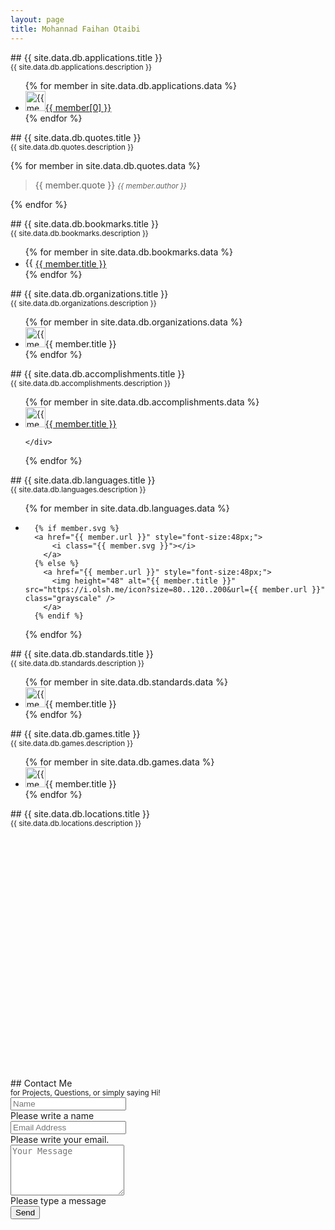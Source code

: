 ```yaml
---
layout: page
title: Mohannad Faihan Otaibi
---
```




<section markdown="1" class="mb-5 p-3 container">
## {{ site.data.db.applications.title }} <br /> <small class="text-muted">{{ site.data.db.applications.description }}</small>   
<ul class="row list-unstyled p-0">
{% for member in site.data.db.applications.data %}
  <li class="col-md-4 pb-3 m-0">
    <div class="row m-0 p-0">
      <a href="{{ member[1].url }}">
        <img height="32" alt="{{ member[0] }}" src="https://i.olsh.me/icon?size=80..120..200&url={{ member[1].url }}" class="" /><span class="col-10">{{ member[0] }}</span>
      </a>
    </div>
  </li>
{% endfor %}
</ul>
</section>

<section markdown="1" class="mb-5 p-3 container">
## {{ site.data.db.quotes.title }} <br /> <small class="text-muted">{{ site.data.db.quotes.description }}</small>

{% for member in site.data.db.quotes.data %}
  > {{ member.quote }}
  > <small><cite>{{ member.author }}</cite></small>

{% endfor %}
</section>

<section markdown="1" class="mb-5 p-3 container">
## {{ site.data.db.bookmarks.title }} <br /> <small class="text-muted">{{ site.data.db.bookmarks.description }}</small>
<ul class="row list-unstyled p-0">
{% for member in site.data.db.bookmarks.data %}
  <li class="col-md-4 pb-3 m-0">
    <div class="row m-0 p-0">
      <a href="{{ member.url }}">
        <img height="16" alt="{{ member.title }}" src="https://i.olsh.me/icon?size=80..120..200&url={{ member.url }}" class="" /><span class="col-10">{{ member.title }}</span>
      </a>
    </div>
  </li>
{% endfor %}
</ul>
</section>

<section markdown="1" class="mb-5 p-3 container">
## {{ site.data.db.organizations.title }} <br /> <small class="text-muted">{{ site.data.db.organizations.description }}</small>
<ul class="row list-unstyled p-0">
{% for member in site.data.db.organizations.data %}
  <li class="col-md-3 pb-3 m-0">
    <div class="row m-0 p-0">
      <img height="32" alt="{{ member.title }}" src="https://i.olsh.me/icon?size=80..120..200&url={{ member.url }}" class="" /><span class="col-10">{{ member.title }}</span>
    </div>
  </li>
{% endfor %}
</ul>
</section>

<section markdown="1" class="mb-5 p-3 container">
## {{ site.data.db.accomplishments.title }} <br /> <small class="text-muted">{{ site.data.db.accomplishments.description }}</small>
<ul class="row list-unstyled p-0">
{% for member in site.data.db.accomplishments.data %}
  <li class="col-md-12 pb-3 m-0">
    <div class="row m-0 p-0">
    <a href="{{ member.url }}">
      <img height="32" alt="{{ member.title }}" src="https://i.olsh.me/icon?size=80..120..200&url={{ member.url }}" class="" /><span {% if member.arabic %}dir="rtl" {% endif %}class="col-10">{{ member.title }}</span>
    </a>

    </div>
  </li>
{% endfor %}
</ul>
</section>

<section markdown="1" class="mb-5 p-3 container">
## {{ site.data.db.languages.title }} <br /> <small class="text-muted">{{ site.data.db.languages.description }}</small>
<ul class="list-inline p-0">
{% for member in site.data.db.languages.data %}
  <li class="pb-4 pl-0 pr-4 m-0 list-inline-item">

      {% if member.svg %}
      <a href="{{ member.url }}" style="font-size:48px;">
          <i class="{{ member.svg }}"></i>
        </a>
      {% else %}
        <a href="{{ member.url }}" style="font-size:48px;">
          <img height="48" alt="{{ member.title }}" src="https://i.olsh.me/icon?size=80..120..200&url={{ member.url }}" class="grayscale" />
        </a>
      {% endif %}


  </li>
{% endfor %}
</ul>
</section>

<section markdown="1" class="mb-5 p-3 container">
## {{ site.data.db.standards.title }} <br /> <small class="text-muted">{{ site.data.db.standards.description }}</small>
<ul class="row list-unstyled p-0">
{% for member in site.data.db.standards.data %}
  <li class="col-md-4 pb-3 m-0">
    <div class="row m-0 p-0">
      <img height="32" alt="{{ member.title }}" src="https://i.olsh.me/icon?size=80..120..200&url={{ member.url }}" class="" /><span class="col-10">{{ member.title }}</span>
    </div>
  </li>
{% endfor %}
</ul>
</section>

<section markdown="1" class="mb-5 p-3 container">
## {{ site.data.db.games.title }} <br /> <small class="text-muted">{{ site.data.db.games.description }}</small>
<ul class="row list-unstyled p-0">
{% for member in site.data.db.games.data %}
  <li class="col-md-6 pb-3 m-0">
    <div class="row m-0 p-0">
      <img height="32" alt="{{ member.title }}" src="https://i.olsh.me/icon?size=80..120..200&url={{ member.url }}" class="" /><span class="col-10">{{ member.title }}</span>
    </div>
  </li>
{% endfor %}
</ul>
</section>

<section markdown="1" class="mb-5 p-3 container">
## {{ site.data.db.locations.title }} <br /> <small class="text-muted">{{ site.data.db.locations.description }}</small>
<div id="map" style="height:400px;"></div>
</section>

<script>
// Initialize and add the map
function initMap() {
  var uluru = {lat: 47.142198, lng: 1.080505};
  var map = new google.maps.Map(document.getElementById('map'), {
    zoom: 2,
    center: uluru,
    clickableIcons: false,
    disableDefaultUI: true,
    });

    var marker;

    {% for member in site.data.db.locations.data %}
      marker = new google.maps.Marker({
        position: new google.maps.LatLng({{ member.lat }}, {{ member.lng }}),
        map: map
      });
    {% endfor %}

}
</script>


<!-- use a serverless form -->
<section markdown="1" class="mb-5 p-3 container">
## Contact Me <br /> <small>for Projects, Questions, or simply saying Hi!</small>
<!-- a serverless contact us form -->
<form class="needs-validation" action="https://formsubmit.co/92de50b71f8ded9d6e8c5862f42e305a" method="post" novalidate>
  <input type="hidden" name="_subject" value="New Message from Mohannadotaibi.com!" />
  <input type="text" name="_honey" style="display:none" />
  <input type="hidden" name="_captcha" value="true" />
  <input type="hidden" name="_template" value="box" />
  <input type="text" name="_honey" style="display:none">

  <div class="form-group pb-2 border-bottom">
    <input type="text" class="form-control form-control-lg border-0 rounded-0" id="yourName" name="yourName" placeholder="Name" required>
    <div class="invalid-feedback">
      Please write a name
    </div>
  </div>

  <div class="form-group pb-2 border-bottom">
    <input type="email" class="form-control form-control-lg border-0  rounded-0" id="email" name="email" placeholder="Email Address" required>
    <div class="invalid-feedback">
      Please write your email.
    </div>
  </div>



  <div class="form-group pb-2 border-bottom">
    <textarea class="form-control form-control-lg border-0 rounded-0" id="message" name="message" rows="5" placeholder="Your Message" required></textarea>
    <div class="invalid-feedback">
      Please type a message
    </div>
  </div>

  <div class="form-group">
    <button type="submit" class="btn btn-success btn-lg btn-block">Send <i class="fas fa-paper-plane"></i></button>
  </div>

</form>
</section>
<script>
  // Example starter JavaScript for disabling form submissions if there are invalid fields
  (function() {
    'use strict';
    window.addEventListener('load', function() {
      // Fetch all the forms we want to apply custom Bootstrap validation styles to
      var forms = document.getElementsByClassName('needs-validation');
      // Loop over them and prevent submission
      var validation = Array.prototype.filter.call(forms, function(form) {
        form.addEventListener('submit', function(event) {
          if (form.checkValidity() === false) {
            event.preventDefault();
            event.stopPropagation();
          }
          form.classList.add('was-validated');
        }, false);
      });
    }, false);
  })();
</script>


<!-- https://i.olsh.me/icon?size=80..120..200&url={{ member[1].url }} -->
<!-- http://f3.allesedv.com/16/{{ member[1].url }} -->
